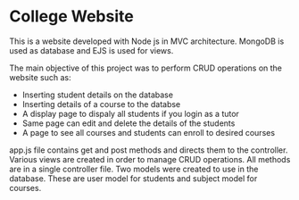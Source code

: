 # College Website
This is a website developed with Node js in MVC architecture. MongoDB is used as database and EJS is used for views. 

The main objective of this project was to perform CRUD operations on the website such as:
- Inserting student details on the database
- Inserting details of a course to the databse
- A display page to dispaly all students if you login as a tutor
- Same page can edit and delete the details of the students
- A page to see all courses and students can enroll to desired courses

app.js file contains get and post methods and directs them to the controller. Various views are created in order to manage CRUD operations. All methods are in a single controller file. Two models were created to use in the database. These are user model for students and subject model for courses.

